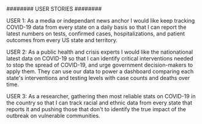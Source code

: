 ######## USER STORIES ########


USER 1: 
As a media or independant news anchor I would like keep tracking COVID-19 data from every state on a daily basis so that I can report the latest numbers on tests, confirmed cases, hospitalizations, and patient outcomes from every US state and territory.

USER 2:
As a public health and crisis experts I would like the nationational latest data on COVID-19 so that I can identify critical interventions needed to stop the spread of COVID-19, and urge government decision-makers to apply them. They can use our data to power a dashboard comparing each state's interventions and testing levels with case counts and deaths over time.

USER 3:
As a researcher, gathering then most reliable stats on COVID-19 in the country so that I can track racial and ethnic data from every state that reports it and pushing those that don't to identify the true impact of the outbreak on vulnerable communities.